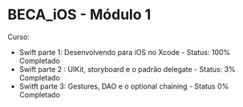 # BECA_iOS - Módulo 1 

Curso:
- Swift parte 1: Desenvolvendo para iOS no Xcode - Status: 100% Completado
- Swift parte 2 : UIKit, storyboard e o padrão delegate - Status: 3% Completado
- Switft parte 3: Gestures, DAO  e o optional chaining - Status 0% Completado
